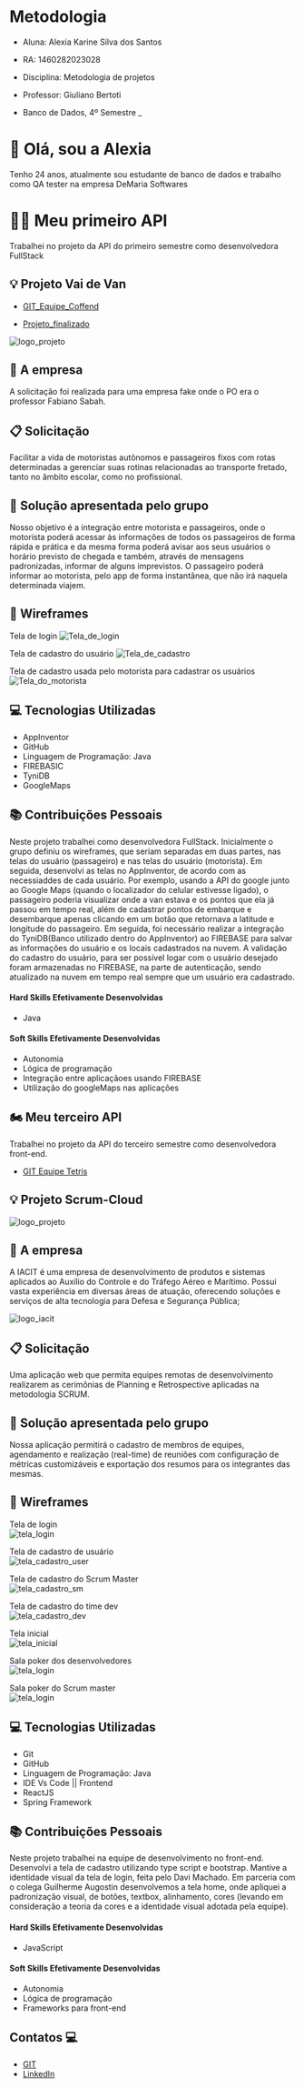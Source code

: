 # Metodologia
- Aluna: Alexia Karine Silva dos Santos
- RA: 1460282023028

- Disciplina: Metodologia de projetos
- Professor: Giuliano Bertoti
- Banco de Dados, 4º Semestre
_

# 👋 Olá, sou a Alexia 
Tenho 24 anos, atualmente sou estudante de banco de dados e trabalho como QA tester na empresa DeMaria Softwares

# :running_woman: Meu primeiro API
Trabalhei no projeto da API do primeiro semestre como desenvolvedora FullStack

## :bulb: Projeto Vai de Van
* [GIT_Equipe_Coffend](https://github.com/Valdineynascimento/projeto_integrador_coffeend)

* [Projeto_finalizado](https://www.youtube.com/watch?v=pv4N1FjU36A)
 
![logo_projeto](https://github.com/alexiakarine/Bertoti/blob/main/Metodologia/Icons/VaideVan_logo.png)

## :briefcase: A empresa
A solicitação foi realizada para uma empresa fake onde o PO era o professor Fabiano Sabah.

## :clipboard: Solicitação 
Facilitar a vida de motoristas autônomos e passageiros fixos com rotas determinadas a gerenciar suas rotinas relacionadas ao transporte fretado, tanto no âmbito escolar, como no profissional.

## :pushpin: Solução apresentada pelo grupo
Nosso objetivo é a integração entre motorista e passageiros, onde o motorista poderá acessar às informações de todos os passageiros de forma rápida e prática e da mesma forma poderá avisar aos seus usuários o horário previsto de chegada e também, através de mensagens padronizadas, informar de alguns imprevistos. O passageiro poderá informar ao motorista, pelo app de forma instantânea, que não irá naquela determinada viajem.

## :art: Wireframes
Tela de login
![Tela_de_login](https://github.com/alexiakarine/Bertoti/blob/main/Metodologia/Icons/VaideVan_login.jpg)

Tela de cadastro do usuário
![Tela_de_cadastro](https://github.com/alexiakarine/Bertoti/blob/main/Metodologia/Icons/VaideVan_cadastroFeitoPeloPassageiro.jpg)

Tela de cadastro usada pelo motorista para cadastrar os usuários 
![Tela_do_motorista](https://github.com/alexiakarine/Bertoti/blob/main/Metodologia/Icons/VaideVan_cadastro.jpg)

## :computer: Tecnologias Utilizadas
- AppInventor
- GitHub
- Linguagem de Programação: Java
- FIREBASIC
- TyniDB
- GoogleMaps

## :books: Contribuições Pessoais
Neste projeto trabalhei como desenvolvedora FullStack. Inicialmente o grupo definiu os wireframes, que seriam separadas em duas partes, nas telas do usuário (passageiro) e nas telas do usuário (motorista). Em seguida, desenvolvi as telas no AppInventor, de acordo com as necessiaddes de cada usuário. Por exemplo, usando a API do google junto ao Google Maps (quando o localizador do celular estivesse ligado), o passageiro poderia visualizar onde a van estava e os pontos que ela já passou em tempo real, além de cadastrar pontos de embarque e desembarque apenas clicando em um botão que retornava a latitude e longitude do passageiro. 
Em seguida, foi necessário realizar a integração do TyniDB(Banco utilizado dentro do AppInventor) ao FIREBASE para salvar as informações do usuário e os locais cadastrados na nuvem. A validação do cadastro do usuário, para ser possível logar com o usuário desejado foram armazenadas no FIREBASE, na parte de autenticação, sendo atualizado na nuvem em tempo real sempre que um usuário era cadastrado.

#### Hard Skills Efetivamente Desenvolvidas
* Java

#### Soft Skills Efetivamente Desenvolvidas
* Autonomia
* Lógica de programação
* Integração entre aplicaçãoes usando FIREBASE
* Utilização do googleMaps nas aplicações


## 🏍️ Meu terceiro API  

Trabalhei no projeto da API do terceiro semestre como desenvolvedora front-end.
* [GIT Equipe Tetris](https://github.com/equipe-tetris/scrum-cloud-frontend) 

## :bulb: Projeto Scrum-Cloud 
![logo_projeto](https://github.com/alexiakarine/Bertoti/blob/main/Metodologia/Icons/logo-scrumcloud.png)


## :briefcase: A empresa
A IACIT é uma empresa de desenvolvimento de produtos e sistemas aplicados ao Auxílio do Controle e do Tráfego Aéreo e Marítimo.
Possui vasta experiência em diversas áreas de atuação, oferecendo soluções e serviços de alta tecnologia para Defesa e Segurança Pública;

![logo_iacit](https://github.com/alexiakarine/Bertoti/blob/main/Metodologia/Icons/logo-iacit.png)

## :clipboard: Solicitação 
Uma aplicação web que permita equipes remotas de desenvolvimento realizarem as cerimônias de Planning e Retrospective aplicadas na metodologia SCRUM.

## :pushpin: Solução apresentada pelo grupo
Nossa aplicação permitirá o cadastro de membros de equipes, agendamento e realização (real-time) de reuniões com configuração de métricas customizáveis e exportação dos resumos para os integrantes das mesmas.

## :art: Wireframes

Tela de login <br>
![tela_login](https://github.com/alexiakarine/Bertoti/blob/main/Metodologia/Icons/tela-login.png)

Tela de cadastro de usuário <br>
![tela_cadastro_user](https://github.com/alexiakarine/Bertoti/blob/main/Metodologia/Icons/tela-cadastro-usuario.png)

Tela de cadastro do Scrum Master <br>
![tela_cadastro_sm](https://github.com/alexiakarine/Bertoti/blob/main/Metodologia/Icons/tela-cadastro-sm.jpeg)

Tela de cadastro do time dev <br>
![tela_cadastro_dev](https://github.com/alexiakarine/Bertoti/blob/main/Metodologia/Icons/tela-cadastro-time-sm.png)

Tela inicial<br>
![tela_inicial](https://github.com/alexiakarine/Bertoti/blob/main/Metodologia/Icons/tela-inicial-sm.png)

Sala poker dos desenvolvedores <br>
![tela_login](https://github.com/alexiakarine/Bertoti/blob/main/Metodologia/Icons/tela-sala-planning-poker-dev.png)

Sala poker do Scrum master <br>
![tela_login](https://github.com/alexiakarine/Bertoti/blob/main/Metodologia/Icons/tela-sala-planning-poker-sm.png)

## :computer: Tecnologias Utilizadas
- Git
- GitHub
- Linguagem de Programação: Java
- IDE Vs Code || Frontend
- ReactJS
- Spring Framework


## :books: Contribuições Pessoais
Neste projeto trabalhei na equipe de desenvolvimento no front-end. 
Desenvolvi a tela de cadastro utilizando type script e bootstrap. Mantive a identidade visual da tela de login, feita pelo Davi Machado.
Em parceria com o colega Guilherme Augostin desenvolvemos a tela home, onde apliquei a padronização visual, de botões, textbox, alinhamento, cores (levando em consideração a teoria da cores e a identidade visual adotada pela equipe). 

#### Hard Skills Efetivamente Desenvolvidas
* JavaScript

#### Soft Skills Efetivamente Desenvolvidas
* Autonomia
* Lógica de programação
* Frameworks para front-end

## Contatos 💻
* [GIT](https://github.com/alexiakarine)
* [LinkedIn](https://www.linkedin.com/feed/)


